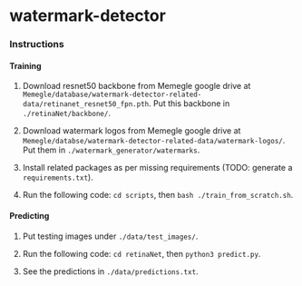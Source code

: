 # watermark-detector

### Instructions

#### Training

1. Download resnet50 backbone from Memegle google drive at `Memegle/database/watermark-detector-related-data/retinanet_resnet50_fpn.pth`. Put this backbone in `./retinaNet/backbone/`.

2. Download watermark logos from Memegle google drive at `Memegle/databse/watermark-detector-related-data/watermark-logos/`. Put them in `./watermark_generator/watermarks`.

3. Install related packages as per missing requirements (TODO: generate a `requirements.txt`).

4. Run the following code: `cd scripts`, then `bash ./train_from_scratch.sh`.


#### Predicting

1. Put testing images under `./data/test_images/`.

2. Run the following code: `cd retinaNet`, then `python3 predict.py`.

3. See the predictions in `./data/predictions.txt`.
